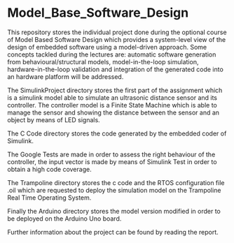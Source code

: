 # Model_Base_Software_Design
This repository stores the individual project done during the optional course of Model Based Software Design which provides a system-level view of the design of embedded software using a model-driven approach. Some concepts tackled during the lectures are: automatic software generation from behavioural/structural models, model-in-the-loop simulation, hardware-in-the-loop validation and integration of the generated code into an hardware platform will be addressed.

The SimulinkProject directory stores the first part of the assignment which is a simulink model able to simulate an ultrasonic distance sensor and its controller. The controller model is a Finite State Machine which is able to manage the sensor and showing the distance between the sensor and an object by means of LED signals.

The C Code directory stores the code generated by the embedded coder of Simulink.

The Google Tests are made in order to assess the right behaviour of the controller, the input vector is made by means of Simulink Test in order to obtain a high code coverage.

The Trampoline directory stores the c code and the RTOS configuration file .oil which are requested to deploy the simulation model on the Trampoline Real Time Operating System.

Finally the Arduino directory stores the model version modified in order to be deployed on the Arduino Uno board.

Further information about the project can be found by reading the report.
